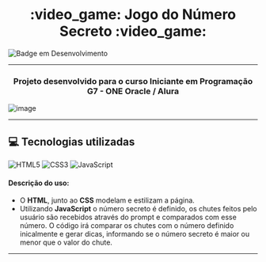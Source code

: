 
<h1 align="center"> :video_game: Jogo do Número Secreto :video_game: </h1>

![Badge em Desenvolvimento](http://img.shields.io/static/v1?label=STATUS&message=EM%20DESENVOLVIMENTO&color=GREEN&style=for-the-badge)

<hr>

<h3 align="center"> Projeto desenvolvido para o curso Iniciante em Programação G7 - ONE Oracle / Alura </h3>

![image](https://github.com/user-attachments/assets/d80ab0a2-15c6-4e8a-a750-f29d2f66105c)

<hr>

## :computer: Tecnologias utilizadas  
  
  ![HTML5](https://img.shields.io/badge/html5-%23E34F26.svg?style=for-the-badge&logo=html5&logoColor=white) 
  ![CSS3](https://img.shields.io/badge/css3-%231572B6.svg?style=for-the-badge&logo=css3&logoColor=white)
  ![JavaScript](https://img.shields.io/badge/javascript-%23323330.svg?style=for-the-badge&logo=javascript&logoColor=%23F7DF1E)


#### Descrição do uso: 
* O **HTML**, junto ao **CSS** modelam e estilizam a página.
* Utilizando **JavaScript** o número secreto é definido, os chutes feitos pelo usuário são recebidos através do prompt e comparados com esse número. O código irá comparar os chutes com o número definido inicalmente e gerar dicas, informando se o número secreto é maior ou menor que o valor do chute.
 
<hr>



